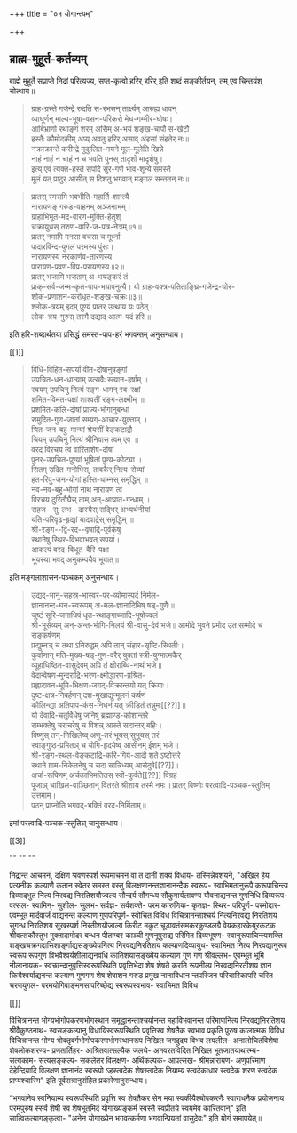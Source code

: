 +++
title = "०१ योगान्त्यम्"

+++
## ब्राह्म-मुहूर्त-कर्तव्यम्

बाह्मे मुहूर्ते सप्राप्ते निद्रां परित्यज्य, सप्त-कृत्वो हरिर् हरिर् इति शब्दं सङ्कीर्तयन्, तम् एव चिन्तयंश् चोत्थाय॥


> ग्राह-ग्रस्ते गजेन्द्रे रुदति स-रभसन् तार्क्ष्यम् आरुह्य धावन्  
व्याघूर्णन् माल्य-भूषा-वसन-परिकरो मेघ-गम्भीर-घोषः।  
आबिभ्राणो रथाङ्गं शरम् असिम् अ-भयं शङ्ख-चापौ स-खेटौ  
हस्तैः कौमोदकीम् अप्य् अवतु हरिर् असाव् अंहसां संहतेर् नः॥  
नक्राक्रान्ते करीन्द्रे मुकुलित-नयने मूल-मूलेति खिन्ने  
नाहं नाहं न चाहं न च भवति पुनस् तादृशो मादृशेषु।  
इत्य् एवं त्यक्त-हस्ते सपदि सुर-गणे भाव-शून्ये समस्ते  
मूलं यत् प्रादुर् आसीत् स दिशतु भगवान् मङ्गलं सन्ततन् नः॥

> प्रातस् स्मरामि भवभीति-महार्ति-शान्त्यै  
नारायणङ् गरुड-वाहनम् अञ्जनाभम्।  
ग्राहाभिभूत-मद-वारण-मुक्ति-हेतुश्  
चक्रायुधस् तरुण-वारि-ज-पत्र-नेत्रम्॥१॥  
प्रातर् नमामि मनसा वचसा च मूर्ध्ना  
पादारविन्द-युगलं परमस्य पुंसः।  
नारायणस्य नरकार्णव-तारणस्य  
पारायण-प्रवण-विप्र-परायणस्य॥२॥  
प्रातर् भजामि भजताम् अ-भयङ्करं तं  
प्राक्-सर्व-जन्म-कृत-पाप-भयापनुत्यै।
यो ग्राह-वक्त्र-पतिताङ्घ्रि-गजेन्द्र-घोर-  
शोक-प्रणाशन-करोधृत-शङ्ख-चक्रः॥३॥  
श्लोक-त्रयम् इदम् पुण्यं प्रातर् उत्थाय यः पठेत्।  
लोक-त्रय-गुरुस् तस्मै दद्याद् आत्म-पदं हरिः॥ 

इति हरि-शब्दार्थतया प्रसिद्धं समस्त-पाप-हरं भगवन्तम् अनुसन्धाय।

[[1]]

> विधि-विहित-सपर्यां वीत-दोषानुषङ्गां  
उपचित-धन-धान्याम् उत्सवैः स्त्यान-हर्षाम् ।  
स्वयम् उपचिनु नित्यं रङ्ग-धामन् स्व-रक्षां  
शमित-विमत-पक्षां शाश्वतीं रङ्ग-लक्ष्मीम् ॥  
प्रशमित-कलि-दोषां प्राज्य-भोगानुबन्धां  
समुदित-गुण-जातां सम्यग्-आचार-युक्ताम् ।  
श्रित-जन-बहु-मान्यां श्रेयसीं वेङ्कटाद्रौ  
श्रियम् उपचिनु नित्यं श्रीनिवास त्वम् एव ॥  
वरद विरचय त्वं वारिताशेष-दोषां  
पुनर्-उपचित-पुण्यां भूषितां पुण्य-कोट्या ।  
सितम् उदित-मनोभिस्, तावकैर् नित्य-सेव्यां  
हत-रिपु-जन-योगां हस्ति-धाम्नस् समृद्धिम् ॥  
नव-नव-बहु-भोगां नाथ नारायण त्वं  
विरचय दुरितौघैस् ताम् अन्-आघ्रात-गन्धाम् ।  
सहज--सु-लभ--दास्यैस् सद्भिर् अभ्यर्थनीयां  
यति-परिवृढ-हृद्यां यादवाद्रेस् समृद्धिम् ॥  
श्री-रङ्ग--द्वि-रद--वृषाद्रि-पूर्वकेषु  
स्थानेषु स्थिर-विभवाभवत् सपर्या।  
आकल्पं वरद-विधूत-वैरि-पक्षा  
भूयस्या भवद् अनुकम्पयैव भूयात्॥ 

इति मङ्गलाशासन-पञ्चकम् अनुसन्धाय।

> उद्यद्-भानु-सहस्र-भास्वर-पर-व्योमास्पदं निर्मल-  
ज्ञानानन्द-घन-स्वरूपम् अ-मल-ज्ञानादिभिष् षड्-गुणैः॥  
जुष्टं सूरि-जनाधिपं धृत-रथाङ्गाब्जादि-भूषोज्वलं  
श्री-भूसेव्यम् अन्-अन्त-भोगि-निलयं श्री-वासु-देवं भजे॥ 
आमोदे भुवने प्रमोद उत सम्मोदे च सङ्कर्षणम्  
प्रद्युम्नञ् च तथा ऽनिरुद्धम् अपि तान् संहार-सृष्टि-स्थितीः।  
कुर्वाणान् मति-मुख्य-षड्-गुण-वरैर् युक्तां स्त्री-युग्मात्मकैर्  
व्यूहाधिष्ठित-वासुदेवम् अपि तं क्षीराब्धि-नाथं भजे॥  
वेदान्वेषण-मुन्दराद्रि-भरण-क्ष्मोद्धारण-प्रश्रित-  
प्रह्लादावन-भूमि-भिक्षण-जगद्-विक्रान्तयो यत् क्रियाः।  
दुष्ट-क्षत्र-निबर्हणन् दश-मुखाद्युन्मूलनं कर्षणं  
कौलिन्द्या अतिपाप-कंस-निधनं यत् क्रीडितं तन्नुमः[[??]]॥  
यो देवादि-चतुर्विधेषु जनिषु ब्रह्माण्ड-कोशान्तरे  
सम्भक्तेषु चराचरेषु च विशन्न् आस्ते सदान्तर् बहिः।  
विष्णुस् तन्-निखिलेष्व् अणु-तरं भूयस् सुभूयस् तरं  
स्वाङ्गुष्ठ-प्रमितञ् च योगि-हृदयेष्व् आसीनम् ईशम् भजे॥  
श्री-रङ्ग-स्थल-वेङ्कटाद्रि-करि-गिर्य-आदौ शते ऽष्टोत्तरे  
स्थाने ग्राम-निकेतनेषु च सदा सान्निध्यम् आसेदुषे[[??]]।  
अर्चा-रूपिणम् अर्चकाभिमतितस् स्वी-कुर्वते[[??]] विग्रहं  
पूजाञ् चाखिल-वाञ्छितान् वितरते श्रीशाय तस्मै नमः॥ 
प्रातर् विष्णोः परत्वादि-पञ्चक-स्तुतिम् उत्तमाम्।  
पठन् प्राप्नोति भगवद्-भक्तिं वरद-निर्मिताम्॥ 

इमां परत्वादि-पञ्चक-स्तुतिञ् चानुसन्धाय। 

[[3]]

""
""
""

निद्रान्त आचमनं, दक्षिण श्रवणस्पर्श रूपमाचमनं वा त दानीं शक्यं विधाय- तस्मिन्नेवशयने, "अखिल हेय प्रत्यनीक कल्याणै कतान स्वेतर समस्त वस्तु विलक्षणानन्तज्ञानानन्दैक स्वरूप- स्वाभिमतानुरूपै करूपाचिन्त्य दिव्याद्भुत नित्य निरवद्य निरतिशयौज्वल्य सौन्दर्य सौगन्ध्य सौकुमार्यलावण्य यौवनाद्यनन्त गुणनिधि दिव्यरूप- वत्सल- स्वामिन्- सुशील- सुलभ- सर्वज्ञ- सर्वशक्ते- परम कारुणिक- कृतज्ञ- स्थिर- परिपूर्ण- परमोदार- एवम्भूत मार्दवार्ज वाद्यनन्त कल्याण गुणपरिपूर्ण- स्वोचित विविध विचित्रानन्ताश्चर्य नित्यनिरवद्य निरतिशय सुगन्ध निरतिशय सुखस्पर्श निरतीशयौज्वल्य किरीट मकुट चूडावतंसमकरकुण्डलग्रै वेयकहारकेयूरकटक श्रीवत्सकौस्तुभ मुक्तादामोदर बन्धन पीताम्बर काञ्ची गुणनूपुराद्य 
परिमित दिव्यभूषण- स्वानुरूपाचिन्त्यशक्ति शङ्खचक्रगदासिशार्ङ्गाद्यसङ्ख्येयनित्य निरवद्यनिरतिशय कल्याणदिव्यायुध- स्वाभिमत नित्य निरवद्यानुरूप स्वरूप रूपगुण विभवैश्वर्यशीलाद्यनवधि कातिशयासङ्ख्येय कल्याण गुण गण श्रीवल्लभ- एवम्भूत भूमि नीलानायक- स्वच्छन्दानुवृत्तिस्वरूपस्थिति प्रवृत्तिभेदा शेष शेषतै करति रूपनीत्य निरवद्यनिरतीशय ज्ञान क्रियैश्वर्याद्यनन्त कल्याण गुणगण शेष शेषाशन गरुड प्रमुख नानाविधान न्तपरिजन परिचारिकापरि चरित चरणयुगल- परमयोगिवाङ्मनसापरिच्छेद्य स्वरूपस्वभाव- स्वाभिमत विविध 

[[]]

विचित्रानन्त भोग्यभोगोपकरणभोगस्थान समृद्धानन्ताश्चर्यानन्त महाविभवानन्त परिमाणनित्य निरवद्यनिरतिशय श्रीवैकुण्ठनाथ- स्वसङ्कल्पानु विधायिस्वरूपस्थिति प्रवृत्तिस्व शेषतैक स्वभाव 
प्रकृति पुरुष कालात्मक विविध विचित्रानन्त भोग्य भोक्तृवर्गभोगोपकरणभोगस्थानरूप निखिल जगदुदय विभव लयलील- अनालोचितविशेषा शेषलोकशरण्य- प्रणतार्तिहर- आश्रितवात्सल्यैक जलधे- अनवरतविदित निखिल भूतजातयाथात्म्य- सत्यकाम- सत्यसङ्कल्प- सकलेतर विलक्षण- अर्थिकल्पक- आपत्सख- श्रीमन्नारायण- अणुपरिमाण देहेन्द्रियादि विलक्षण ज्ञानानंद स्वरूपो ऽहस्त्वदेक शेषस्त्वदेक नियाम्य स्त्वदेकाधार स्त्वदेक शरण स्त्वदेक प्राप्यश्चास्मि" इति पूर्वरात्रानुसंहित प्रकारेणानुसन्धाय। 

“भगवानेव स्वनियाम्य स्वरूपस्थिति प्रवृत्ति स्व शेषतैकर सेन मया स्वकीयैश्चोपकरणैः स्वाराधनैक प्रयोजनाय परमपुरुष स्सर्व शेषी स्व शेषभूतमिदं योगाख्यङ्कर्म स्वस्तै स्वप्रीतये स्वयमेव कारितवान्" इति सात्विकत्यागङ्कृत्वा- "अनेन योगाख्येन भगवत्कर्मणा भगवान्प्रियतां वासुदेवः" इति योगं समापयेत्॥ 
